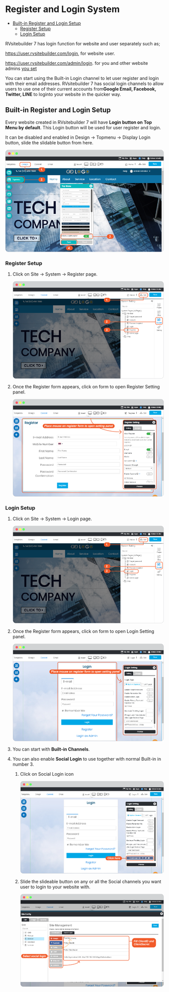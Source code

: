 # Register and Login System

- [Built-in Register and Login Setup](#built-in-register-and-login-setup)
  - [Register Setup](#register-setup)
  - [Login Setup](#login-setup)

RVsitebuilder 7 has login function for website and user separately such as;

<https://user.rvsitebuilder.com/login>, for website user.

<https://user.rvsitebuilder.com/admin/login>. for you and other website admins [you set](website-membership.md)

You can start using the Built-in Login channel to let user register and login with their email addresses. RVsitebuilder 7 has social login channels to​ allow​ users to​ use​ one of their​ current accounts from​ **Google​ Email, Facebook, Twitter, LINE** to loginto your website in the quicker way.

## Built-in Register and Login Setup

Every website created in RVsitebuilder 7 will have **Login button on Top Menu by default**. This Login button will be used for user register and login.

It can be disabled and enabled in Design -> Topmenu -> Display Login button, slide the slidable button from here.

![image](images/register_and_login/img_register_login.png)

### Register Setup

1. Click on Site -> System -> Register page.

    ![image](images/register_and_login/img_register_setup_01.png)

2. Once the Register form appears, click on form to open Register Setting panel.

    ![image](images/register_and_login/img_register_setup_02.png)

### Login Setup

1. Click on Site -> System -> Login page.

    ![image](images/register_and_login/img_login_setup_01.png)

2. Once the Register form appears, click on form to open Login Setting panel.

    ![image](images/register_and_login/img_login_setup_02.png)

3. You can start with **Built-in Channels**.

4. You can also enable **Social Login** to use together with normal Built-in in number 3.

    1. Click on Social Login icon

        ![image](images/register_and_login/img_social_login_01.png)

    2. Slide the slideable button on any or all the Social channels you want user to login to your website with.

        ![image](images/register_and_login/img_social_login_02.png)
